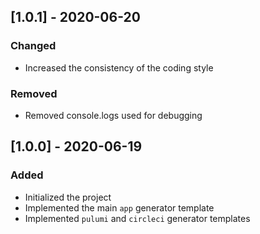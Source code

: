 ## [1.0.1] - 2020-06-20

### Changed

- Increased the consistency of the coding style

### Removed

- Removed console.logs used for debugging

## [1.0.0] - 2020-06-19

### Added

- Initialized the project
- Implemented the main `app` generator template
- Implemented `pulumi` and `circleci` generator templates
